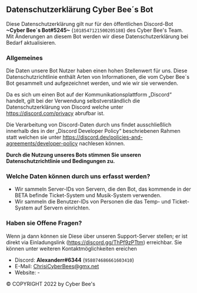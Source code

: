 ## Datenschutzerklärung Cyber Bee´s Bot
Diese Datenschutzerklärung gilt nur für den öffentlichen Discord-Bot **~Cyber Bee´s Bot#5245~** (`1018547121500205188`) des Cyber Bee's Team. Mit Änderungen an diesem Bot werden wir diese Datenschutzerklärung bei Bedarf aktualisieren. 

### Allgemeines
Die Daten unsere Bot Nutzer haben einen hohen Stellenwert für uns. Diese Datenschutzrichtlinie enthält Arten von Informationen, die vom Cyber Bee´s Bot gesammelt und aufgezeichnet werden, und wie wir sie verwenden.

Da es sich um einen Bot auf der Kommunikationsplattform „Discord“ handelt, gilt bei der Verwendung selbstverständlich die Datenschutzerklärung von Discord welche unter https://discord.com/privacy  abrufbar ist.

Die Verarbeitung von Discord-Daten durch uns findet ausschließlich innerhalb des in der „Discord Developer Policy“ beschriebenen Rahmen statt welchen sie unter https://discord.dev/policies-and-agreements/developer-policy nachlesen können.

**Durch die Nutzung unseres Bots stimmen Sie unseren Datenschutzrichtlinie und Bedingungen zu.**

### Welche Daten können durch uns erfasst werden?

- Wir sammeln Server-IDs von Servern, die den Bot, das kommende in der BETA befinde Ticket-System und Musik-System verwenden.
- Wir sammeln die Benutzer-IDs von Personen die das Temp- und Ticket-System auf Servern einrichten.

### Haben sie Offene Fragen?
Wenn ja dann können sie Diese über unseren Support-Server stellen; er ist direkt via Einladungslink (https://discord.gg/ThPf9zPTtm) erreichbar. Sie können unter weiteren Kontaktmöglichkeiten ereichen

- Discord: **Alexanderr#6344** (`958074686661603410`)
- E-Mail: ChrisiCyberBees@gmx.net
- Website: -

© COPYRIGHT 2022 by Cyber Bee's
